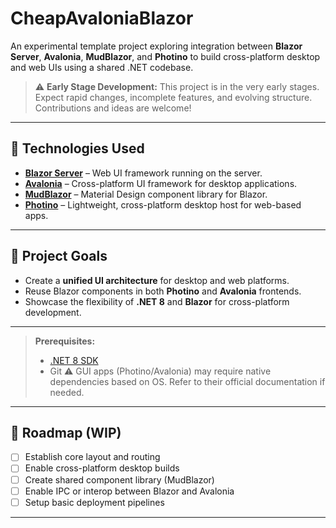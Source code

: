 # CheapAvaloniaBlazor

An experimental template project exploring integration between **Blazor Server**, **Avalonia**, **MudBlazor**, and **Photino** to build cross-platform desktop and web UIs using a shared .NET codebase.

> ⚠️ **Early Stage Development:** This project is in the very early stages. Expect rapid changes, incomplete features, and evolving structure. Contributions and ideas are welcome!

---

## 🧩 Technologies Used

- **[Blazor Server](https://dotnet.microsoft.com/apps/aspnet/web-apps/blazor)** – Web UI framework running on the server.
- **[Avalonia](https://avaloniaui.net/)** – Cross-platform UI framework for desktop applications.
- **[MudBlazor](https://mudblazor.com/)** – Material Design component library for Blazor.
- **[Photino](https://www.photino.dev/)** – Lightweight, cross-platform desktop host for web-based apps.

---

## 🚧 Project Goals

- Create a **unified UI architecture** for desktop and web platforms.
- Reuse Blazor components in both **Photino** and **Avalonia** frontends.
- Showcase the flexibility of **.NET 8** and **Blazor** for cross-platform development.

---


> **Prerequisites:**
>
> - [.NET 8 SDK](https://dotnet.microsoft.com/en-us/download)
> - Git
> ⚠️ GUI apps (Photino/Avalonia) may require native dependencies based on OS. Refer to their official documentation if needed.

---

## 📌 Roadmap (WIP)

- [ ] Establish core layout and routing
- [ ] Enable cross-platform desktop builds
- [ ] Create shared component library (MudBlazor)
- [ ] Enable IPC or interop between Blazor and Avalonia
- [ ] Setup basic deployment pipelines

---
